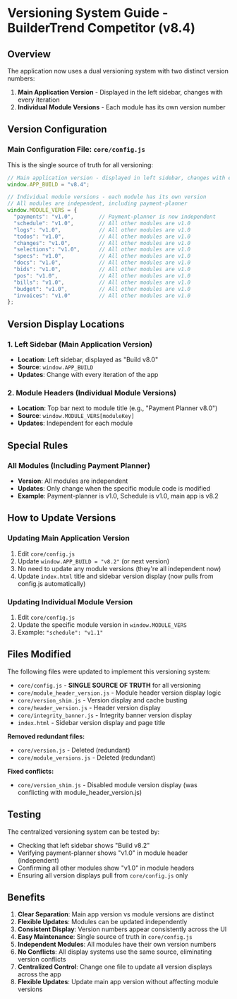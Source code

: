 # Versioning System Guide - BuilderTrend Competitor (v8.4)

## Overview

The application now uses a dual versioning system with two distinct version numbers:

1. **Main Application Version** - Displayed in the left sidebar, changes with every iteration
2. **Individual Module Versions** - Each module has its own version number

## Version Configuration

### Main Configuration File: `core/config.js`

This is the single source of truth for all versioning:

```javascript
// Main application version - displayed in left sidebar, changes with every iteration
window.APP_BUILD = "v8.4";

// Individual module versions - each module has its own version
// All modules are independent, including payment-planner
window.MODULE_VERS = {
  "payments": "v1.0",        // Payment-planner is now independent
  "schedule": "v1.0",        // All other modules are v1.0
  "logs": "v1.0",            // All other modules are v1.0
  "todos": "v1.0",           // All other modules are v1.0
  "changes": "v1.0",         // All other modules are v1.0
  "selections": "v1.0",      // All other modules are v1.0
  "specs": "v1.0",           // All other modules are v1.0
  "docs": "v1.0",            // All other modules are v1.0
  "bids": "v1.0",            // All other modules are v1.0
  "pos": "v1.0",             // All other modules are v1.0
  "bills": "v1.0",           // All other modules are v1.0
  "budget": "v1.0",          // All other modules are v1.0
  "invoices": "v1.0"         // All other modules are v1.0
};
```

## Version Display Locations

### 1. Left Sidebar (Main Application Version)
- **Location**: Left sidebar, displayed as "Build v8.0"
- **Source**: `window.APP_BUILD`
- **Updates**: Change with every iteration of the app

### 2. Module Headers (Individual Module Versions)
- **Location**: Top bar next to module title (e.g., "Payment Planner v8.0")
- **Source**: `window.MODULE_VERS[moduleKey]`
- **Updates**: Independent for each module

## Special Rules

### All Modules (Including Payment Planner)
- **Version**: All modules are independent
- **Updates**: Only change when the specific module code is modified
- **Example**: Payment-planner is v1.0, Schedule is v1.0, main app is v8.2

## How to Update Versions

### Updating Main Application Version
1. Edit `core/config.js`
2. Update `window.APP_BUILD = "v8.2"` (or next version)
3. No need to update any module versions (they're all independent now)
4. Update `index.html` title and sidebar version display (now pulls from config.js automatically)

### Updating Individual Module Version
1. Edit `core/config.js`
2. Update the specific module version in `window.MODULE_VERS`
3. Example: `"schedule": "v1.1"`

## Files Modified

The following files were updated to implement this versioning system:

- `core/config.js` - **SINGLE SOURCE OF TRUTH** for all versioning
- `core/module_header_version.js` - Module header version display logic
- `core/version_shim.js` - Version display and cache busting
- `core/header_version.js` - Header version display
- `core/integrity_banner.js` - Integrity banner version display
- `index.html` - Sidebar version display and page title

**Removed redundant files:**
- `core/version.js` - Deleted (redundant)
- `core/module_versions.js` - Deleted (redundant)

**Fixed conflicts:**
- `core/version_shim.js` - Disabled module version display (was conflicting with module_header_version.js)

## Testing

The centralized versioning system can be tested by:

- Checking that left sidebar shows "Build v8.2"
- Verifying payment-planner shows "v1.0" in module header (independent)
- Confirming all other modules show "v1.0" in module headers
- Ensuring all version displays pull from `core/config.js` only

## Benefits

1. **Clear Separation**: Main app version vs module versions are distinct
2. **Flexible Updates**: Modules can be updated independently
3. **Consistent Display**: Version numbers appear consistently across the UI
4. **Easy Maintenance**: Single source of truth in `core/config.js`
5. **Independent Modules**: All modules have their own version numbers
6. **No Conflicts**: All display systems use the same source, eliminating version conflicts
7. **Centralized Control**: Change one file to update all version displays across the app
8. **Flexible Updates**: Update main app version without affecting module versions

